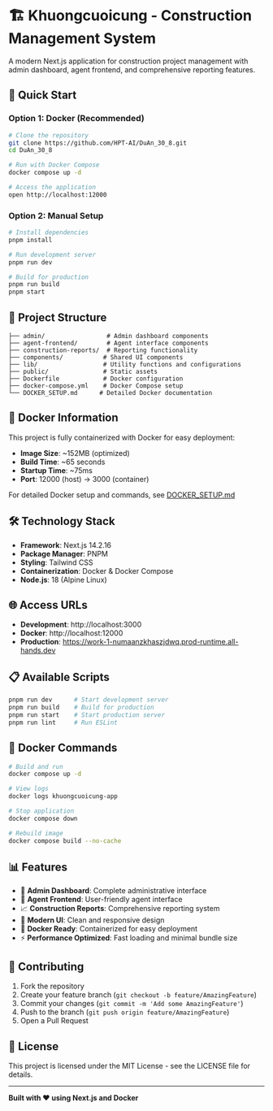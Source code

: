 # 🏗️ Khuongcuoicung - Construction Management System

A modern Next.js application for construction project management with admin dashboard, agent frontend, and comprehensive reporting features.

## 🚀 Quick Start

### Option 1: Docker (Recommended)
```bash
# Clone the repository
git clone https://github.com/HPT-AI/DuAn_30_8.git
cd DuAn_30_8

# Run with Docker Compose
docker compose up -d

# Access the application
open http://localhost:12000
```

### Option 2: Manual Setup
```bash
# Install dependencies
pnpm install

# Run development server
pnpm run dev

# Build for production
pnpm run build
pnpm start
```

## 📁 Project Structure

```
├── admin/                 # Admin dashboard components
├── agent-frontend/        # Agent interface components  
├── construction-reports/  # Reporting functionality
├── components/           # Shared UI components
├── lib/                  # Utility functions and configurations
├── public/               # Static assets
├── Dockerfile            # Docker configuration
├── docker-compose.yml    # Docker Compose setup
└── DOCKER_SETUP.md      # Detailed Docker documentation
```

## 🐳 Docker Information

This project is fully containerized with Docker for easy deployment:

- **Image Size**: ~152MB (optimized)
- **Build Time**: ~65 seconds
- **Startup Time**: ~75ms
- **Port**: 12000 (host) → 3000 (container)

For detailed Docker setup and commands, see [DOCKER_SETUP.md](./DOCKER_SETUP.md)

## 🛠️ Technology Stack

- **Framework**: Next.js 14.2.16
- **Package Manager**: PNPM
- **Styling**: Tailwind CSS
- **Containerization**: Docker & Docker Compose
- **Node.js**: 18 (Alpine Linux)

## 🌐 Access URLs

- **Development**: http://localhost:3000
- **Docker**: http://localhost:12000
- **Production**: https://work-1-numaanzkhaszjdwq.prod-runtime.all-hands.dev

## 📋 Available Scripts

```bash
pnpm run dev      # Start development server
pnpm run build    # Build for production
pnpm run start    # Start production server
pnpm run lint     # Run ESLint
```

## 🔧 Docker Commands

```bash
# Build and run
docker compose up -d

# View logs
docker logs khuongcuoicung-app

# Stop application
docker compose down

# Rebuild image
docker compose build --no-cache
```

## 📊 Features

- 🏢 **Admin Dashboard**: Complete administrative interface
- 👥 **Agent Frontend**: User-friendly agent interface
- 📈 **Construction Reports**: Comprehensive reporting system
- 🎨 **Modern UI**: Clean and responsive design
- 🐳 **Docker Ready**: Containerized for easy deployment
- ⚡ **Performance Optimized**: Fast loading and minimal bundle size

## 🤝 Contributing

1. Fork the repository
2. Create your feature branch (`git checkout -b feature/AmazingFeature`)
3. Commit your changes (`git commit -m 'Add some AmazingFeature'`)
4. Push to the branch (`git push origin feature/AmazingFeature`)
5. Open a Pull Request

## 📄 License

This project is licensed under the MIT License - see the LICENSE file for details.

---

**Built with ❤️ using Next.js and Docker**